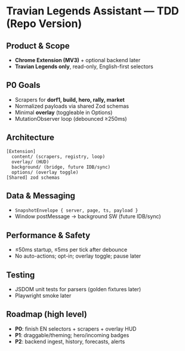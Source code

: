 # Travian Legends Assistant — TDD (Repo Version)

## Product & Scope
- **Chrome Extension (MV3)** + optional backend later
- **Travian Legends only**, read-only, English-first selectors

## P0 Goals
- Scrapers for **dorf1, build, hero, rally, market**
- Normalized payloads via shared Zod schemas
- Minimal **overlay** (toggleable in Options)
- MutationObserver loop (debounced ≥250ms)

## Architecture
```
[Extension]
  content/ (scrapers, registry, loop)
  overlay/ (HUD)
  background/ (bridge, future IDB/sync)
  options/ (overlay toggle)
[Shared] zod schemas
```

## Data & Messaging
- `SnapshotEnvelope { server, page, ts, payload }`
- Window postMessage → background SW (future IDB/sync)

## Performance & Safety
- ≤50ms startup, ≤5ms per tick after debounce
- No auto-actions; opt-in; overlay toggle; pause later

## Testing
- JSDOM unit tests for parsers (golden fixtures later)
- Playwright smoke later

## Roadmap (high level)
- **P0**: finish EN selectors + scrapers + overlay HUD
- **P1**: draggable/theming; hero/incoming badges
- **P2**: backend ingest, history, forecasts, alerts
